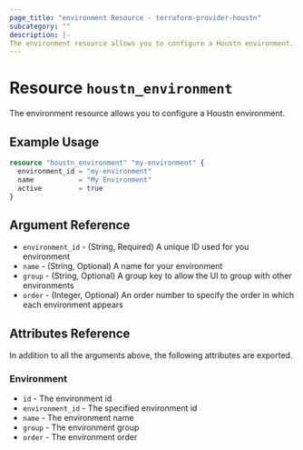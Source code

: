```yaml
---
page_title: "environment Resource - terraform-provider-houstn"
subcategory: ""
description: |-
The environment resource allows you to configure a Houstn environment.
---
```


# Resource `houstn_environment`

The environment resource allows you to configure a Houstn environment.

## Example Usage

```terraform
resource "houstn_environment" "my-environment" {
  environment_id = "my-environment"
  name           = "My Environment"
  active         = true
}
```

## Argument Reference

- `environment_id` - (String, Required) A unique ID used for you environment
- `name` - (String, Optional) A name for your environment
- `group` - (String, Optional) A group key to allow the UI to group with other environments
- `order` - (Integer, Optional) An order number to specify the order in which each environment appears

## Attributes Reference

In addition to all the arguments above, the following attributes are exported.

### Environment

- `id` - The environment id
- `environment_id` - The specified environment id
- `name` - The environment name
- `group` - The environment group
- `order` - The environment order
